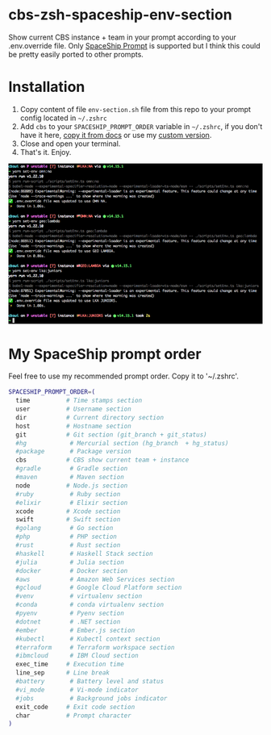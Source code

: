 # cbs-zsh-spaceship-env-section
Show current CBS instance + team in your prompt according to your .env.override file. Only [SpaceShip Prompt](https://spaceship-prompt.sh) is supported but I think this could be pretty easily ported to other prompts.

# Installation
1. Copy content of file `env-section.sh` file from this repo to your prompt config located in `~/.zshrc`
2. Add `cbs` to your `SPACESHIP_PROMPT_ORDER` variable in `~/.zshrc`, if you don't have it here, [copy it from docs](https://spaceship-prompt.sh/options/#order) or use my [custom version](#my-spaceship-prompt-order).
3. Close and open your terminal.
4. That's it. Enjoy.

![Screenshot](screenshot.png)

# My SpaceShip prompt order

Feel free to use my recommended prompt order. Copy it to '~/.zshrc'.

```bash
SPACESHIP_PROMPT_ORDER=(
  time          # Time stamps section
  user          # Username section
  dir           # Current directory section
  host          # Hostname section
  git           # Git section (git_branch + git_status)
  #hg            # Mercurial section (hg_branch  + hg_status)
  #package       # Package version
  cbs           # CBS show current team + instance
  #gradle        # Gradle section
  #maven         # Maven section
  node          # Node.js section
  #ruby          # Ruby section
  #elixir        # Elixir section
  xcode         # Xcode section
  swift         # Swift section
  #golang        # Go section
  #php           # PHP section
  #rust          # Rust section
  #haskell       # Haskell Stack section
  #julia         # Julia section
  #docker        # Docker section
  #aws           # Amazon Web Services section
  #gcloud        # Google Cloud Platform section
  #venv          # virtualenv section
  #conda         # conda virtualenv section
  #pyenv         # Pyenv section
  #dotnet        # .NET section
  #ember         # Ember.js section
  #kubectl       # Kubectl context section
  #terraform     # Terraform workspace section
  #ibmcloud      # IBM Cloud section
  exec_time     # Execution time
  line_sep      # Line break
  #battery       # Battery level and status
  #vi_mode       # Vi-mode indicator
  #jobs          # Background jobs indicator
  exit_code     # Exit code section
  char          # Prompt character
)
```